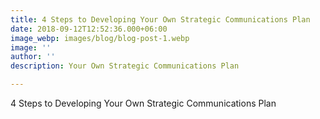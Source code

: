 ```yaml
---
title: 4 Steps to Developing Your Own Strategic Communications Plan
date: 2018-09-12T12:52:36.000+06:00
image_webp: images/blog/blog-post-1.webp
image: ''
author: ''
description: Your Own Strategic Communications Plan

---
```

4 Steps to Developing Your Own Strategic Communications Plan